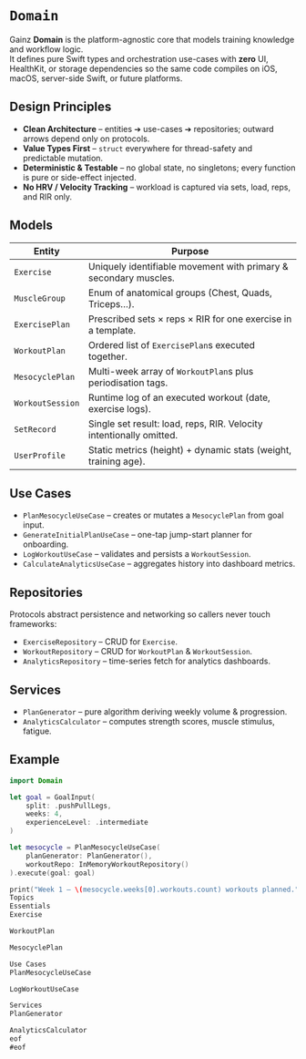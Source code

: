 
# ``Domain``

Gainz **Domain** is the platform-agnostic core that models training knowledge and workflow logic.  
It defines pure Swift types and orchestration use-cases with **zero** UI, HealthKit, or storage
dependencies so the same code compiles on iOS, macOS, server-side Swift, or future platforms.

## Design Principles
* **Clean Architecture** – entities ➔ use-cases ➔ repositories; outward arrows depend only on protocols.  
* **Value Types First** – `struct` everywhere for thread-safety and predictable mutation.  
* **Deterministic & Testable** – no global state, no singletons; every function is pure or side-effect
  injected.  
* **No HRV / Velocity Tracking** – workload is captured via sets, load, reps, and RIR only.

## Models
| Entity | Purpose |
| ------ | ------- |
| `Exercise` | Uniquely identifiable movement with primary & secondary muscles. |
| `MuscleGroup` | Enum of anatomical groups (Chest, Quads, Triceps…). |
| `ExercisePlan` | Prescribed sets × reps × RIR for one exercise in a template. |
| `WorkoutPlan` | Ordered list of `ExercisePlan`s executed together. |
| `MesocyclePlan` | Multi-week array of `WorkoutPlan`s plus periodisation tags. |
| `WorkoutSession` | Runtime log of an executed workout (date, exercise logs). |
| `SetRecord` | Single set result: load, reps, RIR. Velocity intentionally omitted. |
| `UserProfile` | Static metrics (height) + dynamic stats (weight, training age). |

## Use Cases
* ``PlanMesocycleUseCase`` – creates or mutates a `MesocyclePlan` from goal input.  
* ``GenerateInitialPlanUseCase`` – one-tap jump-start planner for onboarding.  
* ``LogWorkoutUseCase`` – validates and persists a `WorkoutSession`.  
* ``CalculateAnalyticsUseCase`` – aggregates history into dashboard metrics.

## Repositories
Protocols abstract persistence and networking so callers never touch frameworks:

* ``ExerciseRepository`` – CRUD for `Exercise`.  
* ``WorkoutRepository`` – CRUD for `WorkoutPlan` & `WorkoutSession`.  
* ``AnalyticsRepository`` – time-series fetch for analytics dashboards.

## Services
* ``PlanGenerator`` – pure algorithm deriving weekly volume & progression.  
* ``AnalyticsCalculator`` – computes strength scores, muscle stimulus, fatigue.

## Example

```swift
import Domain

let goal = GoalInput(
    split: .pushPullLegs,
    weeks: 4,
    experienceLevel: .intermediate
)

let mesocycle = PlanMesocycleUseCase(
    planGenerator: PlanGenerator(),
    workoutRepo: InMemoryWorkoutRepository()
).execute(goal: goal)

print("Week 1 – \(mesocycle.weeks[0].workouts.count) workouts planned.")
Topics
Essentials
Exercise

WorkoutPlan

MesocyclePlan

Use Cases
PlanMesocycleUseCase

LogWorkoutUseCase

Services
PlanGenerator

AnalyticsCalculator
eof
#eof



